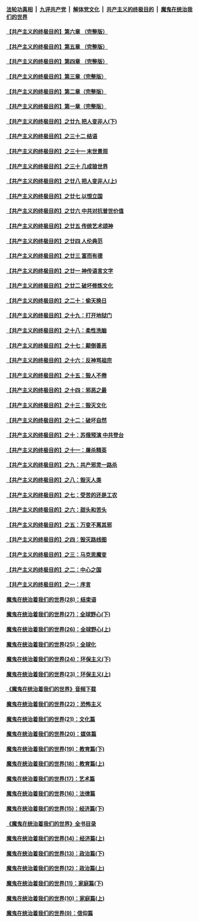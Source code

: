 ####  [法轮功真相](../../../../basic/blob/master/README.md?t=06060901) &nbsp;|&nbsp; [九评共产党](../../../../9ping.md/blob/master/README.md?t=06060901) &nbsp;|&nbsp; [解体党文化](../../../../jtdwh.md/blob/master/README.md?t=06060901)  &nbsp;|&nbsp; [共产主义的终极目的](../../../../gczydzjmd.md/blob/master/README.md?t=06060901) &nbsp;|&nbsp; [魔鬼在统治我们的世界](../../../../mgztzwmdsj.md/blob/master/README.md?t=06060901) 

#### [【共产主义的终极目的】第六章 （完整版）](../pages/nsc422/n11428913.md?t=06060901) 

#### [【共产主义的终极目的】第五章 （完整版）](../pages/nsc422/n11428912.md?t=06060901) 

#### [【共产主义的终极目的】第四章 （完整版）](../pages/nsc422/n11428907.md?t=06060901) 

#### [【共产主义的终极目的】第三章（完整版）](../pages/nsc422/n11428848.md?t=06060901) 

#### [【共产主义的终极目的】第二章（完整版）](../pages/nsc422/n11428831.md?t=06060901) 

#### [【共产主义的终极目的】第一章（完整版）](../pages/nsc422/n11417651.md?t=06060901) 

#### [【共产主义的终极目的】之廿九 把人变非人(下)](../pages/nsc422/n11344140.md?t=06060901) 

#### [【共产主义的终极目的】之三十二 结语](../pages/nsc422/n11360535.md?t=06060901) 

#### [【共产主义的终极目的】之三十一 末世景观](../pages/nsc422/n11351129.md?t=06060901) 

#### [【共产主义的终极目的】之三十 几成狼世界](../pages/nsc422/n11348280.md?t=06060901) 

#### [【共产主义的终极目的】之廿八 把人变非人(上)](../pages/nsc422/n11340492.md?t=06060901) 

#### [【共产主义的终极目的】之廿七 以恨立国](../pages/nsc422/n11336944.md?t=06060901) 

#### [【共产主义的终极目的】之廿六 中共对抗普世价值](../pages/nsc422/n11324785.md?t=06060901) 

#### [【共产主义的终极目的】之廿五 传统艺术颂神](../pages/nsc422/n11296396.md?t=06060901) 

#### [【共产主义的终极目的】之廿四 人伦典范](../pages/nsc422/n11296397.md?t=06060901) 

#### [【共产主义的终极目的】之廿三 富而有德](../pages/nsc422/n11283598.md?t=06060901) 

#### [【共产主义的终极目的】之廿一 神传语言文字](../pages/nsc422/n11263265.md?t=06060901) 

#### [【共产主义的终极目的】之廿二 破坏修炼文化](../pages/nsc422/n11245728.md?t=06060901) 

#### [【共产主义的终极目的】之二十：偷天换日](../pages/nsc422/n11238846.md?t=06060901) 

#### [【共产主义的终极目的】之十九：打开地狱门](../pages/nsc422/n11206376.md?t=06060901) 

#### [【共产主义的终极目的】之十八：柔性洗脑](../pages/nsc422/n11199994.md?t=06060901) 

#### [【共产主义的终极目的】之十七：颠倒善恶](../pages/nsc422/n11179782.md?t=06060901) 

#### [【共产主义的终极目的】之十六：反神骂祖宗](../pages/nsc422/n11166798.md?t=06060901) 

#### [【共产主义的终极目的】之十五：毁人不倦](../pages/nsc422/n11166792.md?t=06060901) 

#### [【共产主义的终极目的】之十四：邪恶之最](../pages/nsc422/n11150249.md?t=06060901) 

#### [【共产主义的终极目的】之十三：毁灭文化](../pages/nsc422/n11135227.md?t=06060901) 

#### [【共产主义的终极目的】之十二：破坏自然](../pages/nsc422/n11135214.md?t=06060901) 

#### [【共产主义的终极目的】之十：苏俄预演 中共登台](../pages/nsc422/n11118424.md?t=06060901) 

#### [【共产主义的终极目的】之十一：屠杀精英](../pages/nsc422/n11118442.md?t=06060901) 

#### [【共产主义的终极目的】之九：共产邪灵一路杀](../pages/nsc422/n11114139.md?t=06060901) 

#### [【共产主义的终极目的】之八：毁灭人类](../pages/nsc422/n11108503.md?t=06060901) 

#### [【共产主义的终极目的】之七：受苦的还是工农](../pages/nsc422/n11101809.md?t=06060901) 

#### [【共产主义的终极目的】之六：甜头和苦头](../pages/nsc422/n11096971.md?t=06060901) 

#### [【共产主义的终极目的】之五：万变不离其邪](../pages/nsc422/n11091285.md?t=06060901) 

#### [【共产主义的终极目的】之四：毁灭路线图](../pages/nsc422/n11086284.md?t=06060901) 

#### [【共产主义的终极目的】之三：马克思魔变](../pages/nsc422/n11061941.md?t=06060901) 

#### [【共产主义的终极目的】之二：中心之国](../pages/nsc422/n11047728.md?t=06060901) 

#### [【共产主义的终极目的】之一：序言](../pages/nsc422/n11086077.md?t=06060901) 

#### [魔鬼在统治着我们的世界(28)：结束语](../pages/nsc422/n10936246.md?t=06060901) 

#### [魔鬼在统治着我们的世界(27)：全球野心(下)](../pages/nsc422/n10928319.md?t=06060901) 

#### [魔鬼在统治着我们的世界(26)：全球野心(上)](../pages/nsc422/n10900318.md?t=06060901) 

#### [魔鬼在统治着我们的世界(25)：全球化](../pages/nsc422/n10788205.md?t=06060901) 

#### [魔鬼在统治着我们的世界(24)：环保主义(下)](../pages/nsc422/n10695307.md?t=06060901) 

#### [魔鬼在统治着我们的世界(23)：环保主义(上)](../pages/nsc422/n10688613.md?t=06060901) 

#### [《魔鬼在统治着我们的世界》音频下载](../pages/nsc422/n10635553.md?t=06060901) 

#### [魔鬼在统治着我们的世界(22)：恐怖主义](../pages/nsc422/n10614727.md?t=06060901) 

#### [魔鬼在统治着我们的世界(21)：文化篇](../pages/nsc422/n10597706.md?t=06060901) 

#### [魔鬼在统治着我们的世界(20)：媒体篇](../pages/nsc422/n10586579.md?t=06060901) 

#### [魔鬼在统治着我们的世界(19)：教育篇(下)](../pages/nsc422/n10564808.md?t=06060901) 

#### [魔鬼在统治着我们的世界(18)：教育篇(上)](../pages/nsc422/n10526970.md?t=06060901) 

#### [魔鬼在统治着我们的世界(17)：艺术篇](../pages/nsc422/n10499093.md?t=06060901) 

#### [魔鬼在统治着我们的世界(16)：法律篇](../pages/nsc422/n10485969.md?t=06060901) 

#### [魔鬼在统治着我们的世界(15)：经济篇(下)](../pages/nsc422/n10469975.md?t=06060901) 

#### [《魔鬼在统治着我们的世界》全书目录](../pages/nsc422/n10464261.md?t=06060901) 

#### [魔鬼在统治着我们的世界(14)：经济篇(上)](../pages/nsc422/n10457370.md?t=06060901) 

#### [魔鬼在统治着我们的世界(13)：政治篇(下)](../pages/nsc422/n10448270.md?t=06060901) 

#### [魔鬼在统治着我们的世界(12)：政治篇(上)](../pages/nsc422/n10444576.md?t=06060901) 

#### [魔鬼在统治着我们的世界(11)：家庭篇(下)](../pages/nsc422/n10440961.md?t=06060901) 

#### [魔鬼在统治着我们的世界(10)：家庭篇(上)](../pages/nsc422/n10435448.md?t=06060901) 

#### [魔鬼在统治着我们的世界(9)：信仰篇](../pages/nsc422/n10432159.md?t=06060901) 

